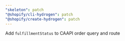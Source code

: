 ```yaml
---
"skeleton": patch
"@shopify/cli-hydrogen": patch
"@shopify/create-hydrogen": patch
---
```


Add `fulfillmentStatus` to CAAPI order query and route
